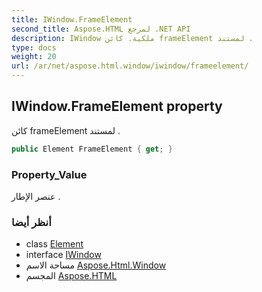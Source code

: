 ```yaml
---
title: IWindow.FrameElement
second_title: Aspose.HTML لمرجع .NET API
description: IWindow ملكية. كائن frameElement لمستند .
type: docs
weight: 20
url: /ar/net/aspose.html.window/iwindow/frameelement/
---
```

## IWindow.FrameElement property

كائن frameElement لمستند .

```csharp
public Element FrameElement { get; }
```

### Property_Value

عنصر الإطار .

### أنظر أيضا

* class [Element](../../../aspose.html.dom/element/)
* interface [IWindow](../)
* مساحة الاسم [Aspose.Html.Window](../../iwindow/)
* المجسم [Aspose.HTML](../../../)


